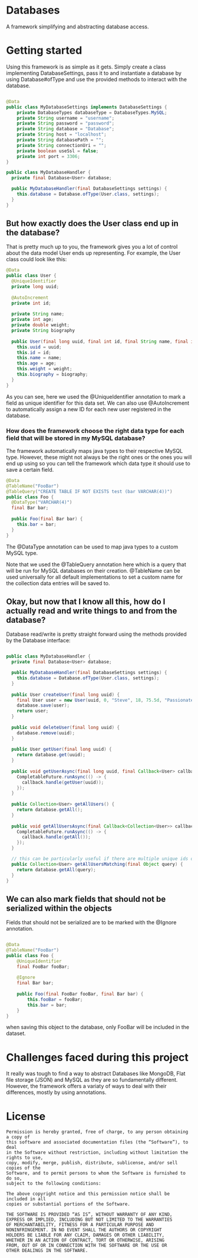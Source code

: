 # Databases
A framework simplifying and abstracting database access.

# Getting started
Using this framework is as simple as it gets. Simply create a class implementing DatabaseSettings, pass it to and instantiate a database by using Database#ofType and use the provided methods to interact with the database.
```java

@Data
public class MyDatabaseSettings implements DatabaseSettings {
    private DatabaseTypes databaseType = DatabaseTypes.MySQL;
    private String username = "username";
    private String password = "password";
    private String database = "Database";
    private String host = "localhost";
    private String databasePath = "";
    private String connectionUri = "";
    private boolean useSsl = false;
    private int port = 3306;
}

public class MyDatabaseHandler {
  private final Database<User> database;

  public MyDatabaseHandler(final DatabaseSettings settings) {
    this.database = Database.ofType(User.class, settings);
  }
}
```

## But how exactly does the User class end up in the database?
That is pretty much up to you, the framework gives you a lot of control about the data model User ends up representing. For example, the User class could look like this:
```java
@Data
public class User {
  @UniqueIdentifier
  private long uuid;
  
  @AutoIncrement
  private int id;
  
  private String name;
  private int age;
  private double weight;
  private String biography
  
  public User(final long uuid, final int id, final String name, final int age, final double weight, final String biography) {
    this.uuid = uuid;
    this.id = id;
    this.name = name;
    this.age = age;
    this.weight = weight;
    this.biography = biography;
  }
}
```

As you can see, here we used the @UniqueIdentifier annotation to mark a field as unique identifier for this data set. We can also use @AutoIncrement to automatically 
assign a new ID for each new user registered in the database.

### How does the framework choose the right data type for each field that will be stored in my MySQL database?
The framework automatically maps java types to their respective MySQL type. However, these might not always be the right ones
or the ones you will end up using so you can tell the framework which data type it should use to save a certain field.
```java
@Data
@TableName("FooBar")
@TableQuery("CREATE TABLE IF NOT EXISTS test (bar VARCHAR(4))")
public class Foo {
  @DataType("VARCHAR(4)")
  final Bar bar;
  
  public Foo(final Bar bar) {
    this.bar = bar;
  }
}
```
The @DataType annotation can be used to map java types to a custom MySQL type.

Note that we used the @TableQuery annotation here which is a query that will be run for MySQL databases on their creation. @TableName can be used universally 
for all default implementations to set a custom name for the collection data entries will be saved to.

## Okay, but now that I know all this, how do I actually read and write things to and from the database?
Database read/write is pretty straight forward using the methods provided by the Database<T> interface:
```java

public class MyDatabaseHandler {
  private final Database<User> database;

  public MyDatabaseHandler(final DatabaseSettings settings) {
    this.database = Database.ofType(User.class, settings);
  }
  
  public User createUser(final long uuid) {
    final User user = new User(uuid, 0, "Steve", 18, 75.5d, "Passionate Programmer!")
    database.save(user);
    return user;
  }
  
  public void deleteUser(final long uuid) {
    database.remove(uuid);
  }
  
  public User getUser(final long uuid) {
    return database.get(uuid);
  }
  
  public void getUserAsync(final long uuid, final Callback<User> callback) {
    CompletableFuture.runAsync(() -> {
      callback.handle(getUser(uuid));
    });
  }
  
  public Collection<User> getAllUsers() {
    return database.getAll();
  }
  
  public void getAllUsersAsync(final Callback<Collection<User>> callback) {
    CompletableFuture.runAsync(() -> {
      callback.handle(getAll());
    });
  }

  // this can be particularly useful if there are multiple unique ids or we're using mysql and want to run a custom query
  public Collection<User> getAllUsersMatching(final Object query) {
    return database.getAll(query);
  }
}
```

## We can also mark fields that should not be serialized within the objects
Fields that should not be serialized are to be marked with the @Ignore annotation.
```java

@Data
@TableName("FooBar")
public class Foo {
    @UniqueIdentifier
    final FooBar fooBar;
    
    @Ignore
    final Bar bar;
    
    public Foo(final FooBar fooBar, final Bar bar) {
        this.fooBar = fooBar;
        this.bar = bar;
    }
}
```
when saving this object to the database, only FooBar will be included in the dataset.


# Challenges faced during this project
It really was tough to find a way to abstract Databases like MongoDB, Flat file storage (JSON) and MySQL as they are so fundamentally different. However, the
framework offers a variaty of ways to deal with their differences, mostly by using annotations.

# License
```
Permission is hereby granted, free of charge, to any person obtaining a copy of
this software and associated documentation files (the “Software”), to deal
in the Software without restriction, including without limitation the rights to use,
copy, modify, merge, publish, distribute, sublicense, and/or sell copies of the
Software, and to permit persons to whom the Software is furnished to do so,
subject to the following conditions:

The above copyright notice and this permission notice shall be included in all 
copies or substantial portions of the Software.

THE SOFTWARE IS PROVIDED “AS IS”, WITHOUT WARRANTY OF ANY KIND, 
EXPRESS OR IMPLIED, INCLUDING BUT NOT LIMITED TO THE WARRANTIES
OF MERCHANTABILITY, FITNESS FOR A PARTICULAR PURPOSE AND
NONINFRINGEMENT. IN NO EVENT SHALL THE AUTHORS OR COPYRIGHT 
HOLDERS BE LIABLE FOR ANY CLAIM, DAMAGES OR OTHER LIABILITY,
WHETHER IN AN ACTION OF CONTRACT, TORT OR OTHERWISE, ARISING 
FROM, OUT OF OR IN CONNECTION WITH THE SOFTWARE OR THE USE OR
OTHER DEALINGS IN THE SOFTWARE.
```
